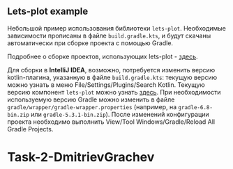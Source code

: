 ## Lets-plot example

Небольшой пример использования библиотеки `lets-plot`. Необходимые зависимости прописаны в файле
`build.gradle.kts`, и будут скачаны автоматически при сборке проекта с помощью Gradle.

Подробнее о сборке проектов, использующих lets-plot -
[здесь](https://github.com/JetBrains/lets-plot-kotlin/blob/master/README_DEV.md).

Для сборки в **IntelliJ IDEA**, возможно, потребуется изменить версию kotlin-плагина, указанную в
файле `build.gradle.kts`: текущую версию можно узнать в меню File/Settings/Plugins/Search Kotlin.
Текущую версию компонент `lets-plot` можно узнать [здесь](https://search.maven.org/). При
необходимости используемую версию Gradle можно изменить в файле
`gradle/wrapper/gradle-wrapper.properties` (например, на `gradle-6.8-bin.zip` или
`gradle-5.3.1-bin.zip`). После изменений конфигурации проекта необходимо выполнить View/Tool
Windows/Gradle/Reload All Gradle Projects.
# Task-2-DmitrievGrachev

